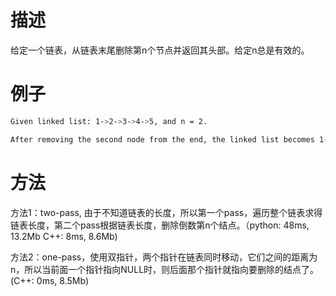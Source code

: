 # 描述 
给定一个链表，从链表末尾删除第n个节点并返回其头部。给定n总是有效的。

# 例子

```bash
Given linked list: 1->2->3->4->5, and n = 2.

After removing the second node from the end, the linked list becomes 1->2->3->5.
```

# 方法
方法1：two-pass, 由于不知道链表的长度，所以第一个pass，遍历整个链表求得链表长度，第二个pass根据链表长度，删除倒数第n个结点。（python: 48ms, 13.2Mb  C++: 8ms, 8.6Mb)

方法2：one-pass，使用双指针，两个指针在链表同时移动，它们之间的距离为n，所以当前面一个指针指向NULL时，则后面那个指针就指向要删除的结点了。(C++: 0ms, 8.5Mb)

